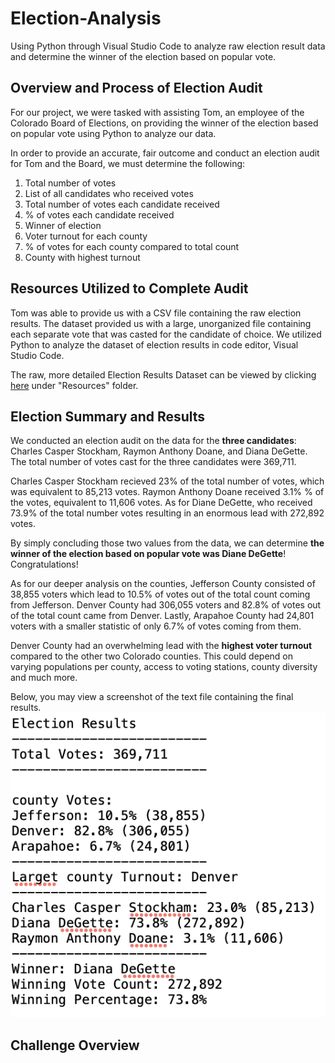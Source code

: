# Election-Analysis
Using Python through Visual Studio Code to analyze raw election result data and determine the winner of the election based on popular vote.
## Overview and Process of Election Audit
For our project, we were tasked with assisting Tom, an employee of the Colorado Board of Elections, on providing the winner of the election based on popular vote using Python to analyze our data. 

In order to provide an accurate, fair outcome and conduct an election audit for Tom and the Board, we must determine the following:

1. Total number of votes
2. List of all candidates who received votes
3. Total number of votes each candidate received
4. % of votes each candidate received
5. Winner of election
6. Voter turnout for each county
7. % of votes for each county compared to total count
8. County with highest turnout

## Resources Utilized to Complete Audit
Tom was able to provide us with a CSV file containing the raw election results.  The dataset provided us with a large, unorganized file containing each separate vote that was casted for the candidate of choice. We utilized Python to analyze the dataset of election results in code editor, Visual Studio Code.

The raw, more detailed Election Results Dataset can be viewed by clicking [here](https://github.com/nataliabench/Election-Analysis.git) under "Resources" folder.

## Election Summary and Results
We conducted an election audit on the data for the **three candidates**: Charles Casper Stockham, Raymon Anthony Doane, and Diana DeGette. The total number of votes cast for the three candidates were 369,711.

Charles Casper Stockham recieved 23% of the total number of votes, which was equivalent to 85,213 votes. Raymon Anthony Doane received 3.1% % of the votes, equivalent to 11,606 votes.  As for Diane DeGette, who received 73.9% of the total number votes resulting in an enormous lead with 272,892 votes. 

By simply concluding those two values from the data, we can determine **the winner of the election based on popular vote was Diane DeGette**! Congratulations!

As for our deeper analysis on the counties, Jefferson County consisted of 38,855 voters which lead to 10.5% of votes out of the total count coming from Jefferson. Denver County had 306,055 voters and 82.8% of votes out of the total count came from Denver. Lastly, Arapahoe County had 24,801 voters with a smaller statistic of only 6.7% of votes coming from them.

Denver County had an overwhelming lead with the **highest voter turnout** compared to the other two Colorado counties.  This could depend on varying populations per county, access to voting stations, county diversity and much more.

Below, you may view a screenshot of the text file containing the final results.
![alt text](https://github.com/nataliabench/Election-Analysis/blob/a8d5c3a7e21d2717c73979fad94355e8c99eb265/Analysis/Election_Analysis_ResultsSC.png)

## Challenge Overview

